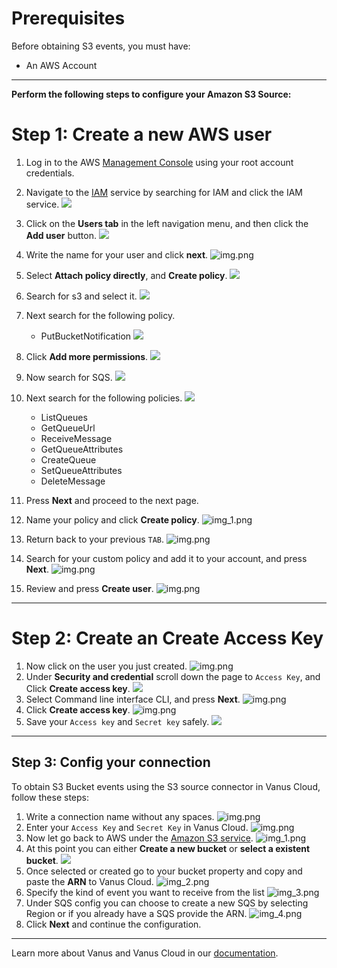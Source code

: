 # Prerequisites

Before obtaining S3 events, you must have:
- An AWS Account

---

**Perform the following steps to configure your Amazon S3 Source:**

# Step 1: Create a new AWS user

1. Log in to the AWS [Management Console](https://aws.amazon.com) using your root account credentials.
2. Navigate to the [IAM](https://console.aws.amazon.com/iam/) service by searching for IAM and click the IAM service.
   ![](images/1.png)
3. Click on the **Users tab** in the left navigation menu, and then click the **Add user** button.
   ![](images/2.png)
4. Write the name for your user and click **next**.
   ![img.png](images/3.png)
5. Select **Attach policy directly**, and **Create policy**.
   ![](images/4.png)
6. Search for s3 and select it.
![](images/5.png)   
7. Next search for the following policy. 
   - PutBucketNotification
   ![](images/6.png)
8. Click **Add more permissions**.
![](images/7.png)
9. Now search for SQS.
![](images/8.png)
10. Next search for the following policies.
![](images/9.png)
    - ListQueues
    - GetQueueUrl
    - ReceiveMessage
    - GetQueueAttributes
    - CreateQueue
    - SetQueueAttributes
    - DeleteMessage
11. Press **Next** and proceed to the next page.

12. Name your policy and click **Create policy**. 
   ![img_1.png](images/10.png)
13. Return back to your previous `TAB`.
    ![img.png](images/11.png)
14. Search for your custom policy and add it to your account, and press **Next**.
    ![img.png](images/12.png)
15. Review and press **Create user**.
    ![img.png](images/13.png)

---

# Step 2: Create an Create Access Key
1. Now click on the user you just created.
   ![img.png](images/14.png)
2. Under **Security and credential** scroll down the page to `Access Key`, and Click **Create access key**.
   ![](images/15.png)
3. Select Command line interface CLI, and press **Next**.
   ![img.png](images/16.png)
4. Click **Create access key**.
   ![img.png](images/17.png)
5. Save your `Access key` and `Secret key` safely.
   ![](images/18.png)

---

## Step 3: Config your connection

To obtain S3 Bucket events using the S3 source connector in Vanus Cloud, follow these steps:


1. Write a connection name without any spaces.
   ![img.png](images/19.png)
2. Enter your `Access Key` and `Secret Key` in Vanus Cloud.
   ![img.png](images/20.png)
3. Now let go back to AWS under the [Amazon S3 service](https://s3.console.aws.amazon.com/s3/buckets).
   ![img_1.png](images/21.png)
4. At this point you can either **Create a new bucket** or **select a existent bucket**.
![](images/22.png)
5. Once selected or created go to your bucket property and copy and paste the **ARN** to Vanus Cloud.
   ![img_2.png](images/23.png)
6. Specify the kind of event you want to receive from the list
   ![img_3.png](images/24.png)
7. Under SQS config you can choose to create a new SQS by selecting Region or if you already have a SQS provide the ARN.
   ![img_4.png](images/25.png)
8. Click **Next** and continue the configuration.

---

Learn more about Vanus and Vanus Cloud in our [documentation](https://docs.vanus.ai).
